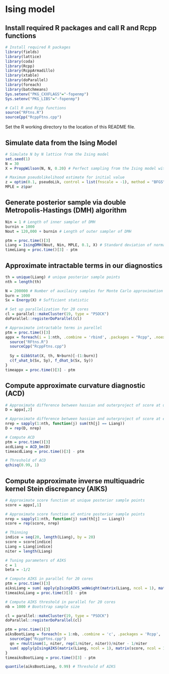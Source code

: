 Ising model
========


Install required R packages and call R and Rcpp functions
---------------------------

``` r
# Install required R packages
library(fields)
library(lattice)
library(coda)
library(Rcpp)
library(RcppArmadillo)
library(xtable)
library(doParallel)
library(foreach)
library(batchmeans)
Sys.setenv("PKG_CXXFLAGS"="-fopenmp")
Sys.setenv("PKG_LIBS"="-fopenmp")

# Call R and Rcpp functions
source("RFtns.R")
sourceCpp("RcppFtns.cpp")
```

Set the R working directory to the location of this README file.


Simulate data from the Ising Model
---------------------------

``` r
# Simulate N by N lattice from the Ising model
set.seed(1)
N = 30
X = ProppWilson(N, N, 0.20) # Perfect sampling from the Ising model with dependence parameter of 0.20

# Maximum pseudolikelihood estimate for initial value
z = optim(0.1, pseudoLik, control = list(fnscale = -1), method = "BFGS")
MPLE = z$par
```


Generate posterior sample via double Metropolis-Hastings (DMH) algorithm
---------------------------

``` r
Nin = 1 # Length of inner sampler of DMH
burnin = 1000
Nout = 120,000 + burnin # Length of outer sampler of DMH

ptm = proc.time()[3]
Liang = IsingDMH(Nout, Nin, MPLE, 0.1, X) # Standard deviation of normal proposal = 0.1
timeLiang = proc.time()[3] - ptm
```


Approximate intractable terms in our diagnostics
---------------------------

``` r
th = unique(Liang) # unique posterior sample points
nth = length(th)

N = 200000 # Number of auxilairy samples for Monte Carlo approximation
burn = 1000
Sx = Energy(X) # Sufficient statistic

# Set up parallelization for 20 cores
cl = parallel::makeCluster(19, type = "PSOCK")
doParallel::registerDoParallel(cl)

# Approximate intractable terms in parellel
ptm = proc.time()[3]
appx = foreach(i = 1:nth, .combine = 'rbind', .packages = "Rcpp", .noexport = c("Energe", "GibbStat")) %dopar% {
  source("RFtns.R")
  sourceCpp("RcppFtns.cpp")
  
  Sy = GibbStat(X, th, N+burn)[-(1:burn)]
  c(f_uhat_b(Sx, Sy), f_dhat_b(Sx, Sy))
}
timeappx = proc.time()[3] - ptm
```


Compute approximate curvature diagnostic (ACD)
---------------------------

``` r
# Approximate difference between hassian and outerproject of score at unique posterior sample points
D = appx[,2] 

# Approximate difference between hassian and outerproject of score at entire posterior sample points
nrep = sapply(1:nth, function(j) sum(th[j] == Liang))
D = rep(D, nrep) 

# Compute ACD
ptm = proc.time()[3]
acdLiang = ACD_bm(D)
timeacdLiang = proc.time()[3] - ptm

# Threshold of ACD
qchisq(0.99, 1)
```


Compute approximate inverse multiquadric kernel Stein discrepancy (AIKS)
---------------------------

``` r
# Approximate score function at unique posterior sample points
score = appx[,1]

# Approximate score function at entire posterior sample points
nrep = sapply(1:nth, function(j) sum(th[j] == Liang))
score = rep(score, nrep)

# Thinning
indice = seq(20, length(Liang), by = 20) 
score = score[indice]
Liang = Liang[indice]
niter = length(Liang)

# Tuning parameters of AIKS
c = 1
beta = -1/2

# Compute AIKS in parallel for 20 cores
ptm = proc.time()[3]
aiksLiang = sum( apply(pIsingAIKS_woWeight(matrix(Liang, ncol = 1), matrix(score, ncol = 1), c, beta, niter, 20), 2, sum) / (niter * (niter-1)) )
timeaiksLiang = proc.time()[3] - ptm

# Compute AIKS threshold in parallel for 20 cores
nb = 1000 # Bootstrap sample size

cl = parallel::makeCluster(19, type = "PSOCK")
doParallel::registerDoParallel(cl)

ptm = proc.time()[3]
aiksBootLiang = foreach(m = 1:nb, .combine = 'c', .packages = 'Rcpp', .noexport = c('IsingAIKS', 'pIsingAIKS')) %dopar% {
  sourceCpp("RcppFtns.cpp")
  qn = rmultinom(1, niter, rep(1/niter, niter))/niter - 1/niter
  sum( apply(pIsingAIKS(matrix(Liang, ncol = 1), matrix(score, ncol = 1), qn, c, beta, niter, 1), 2, sum) )
}
timeaiksBootLiang = proc.time()[3] - ptm

quantile(aiksBootLiang, 0.99) # Threshold of AIKS

```

